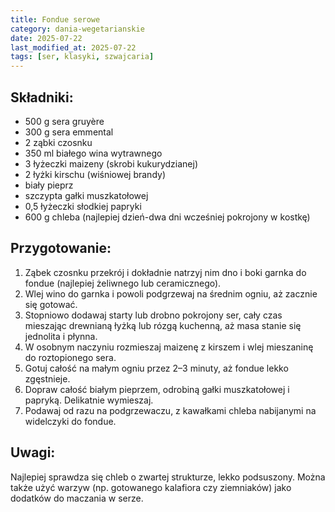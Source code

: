```yaml
---
title: Fondue serowe
category: dania-wegetarianskie
date: 2025-07-22
last_modified_at: 2025-07-22
tags: [ser, klasyki, szwajcaria]
---
```


## Składniki:
 - 500 g sera gruyère
 - 300 g sera emmental
 - 2 ząbki czosnku
 - 350 ml białego wina wytrawnego
 - 3 łyżeczki maizeny (skrobi kukurydzianej)
 - 2 łyżki kirschu (wiśniowej brandy)
 - biały pieprz
 - szczypta gałki muszkatołowej
 - 0,5 łyżeczki słodkiej papryki
 - 600 g chleba (najlepiej dzień-dwa dni wcześniej pokrojony w kostkę)

## Przygotowanie:
1. Ząbek czosnku przekrój i dokładnie natrzyj nim dno i boki garnka do fondue (najlepiej żeliwnego lub ceramicznego).
2. Wlej wino do garnka i powoli podgrzewaj na średnim ogniu, aż zacznie się gotować.
3. Stopniowo dodawaj starty lub drobno pokrojony ser, cały czas mieszając drewnianą łyżką lub rózgą kuchenną, aż masa stanie się jednolita i płynna.
4. W osobnym naczyniu rozmieszaj maizenę z kirszem i wlej mieszaninę do roztopionego sera.
5. Gotuj całość na małym ogniu przez 2–3 minuty, aż fondue lekko zgęstnieje.
6. Dopraw całość białym pieprzem, odrobiną gałki muszkatołowej i papryką. Delikatnie wymieszaj.
7. Podawaj od razu na podgrzewaczu, z kawałkami chleba nabijanymi na widelczyki do fondue.

## Uwagi:
Najlepiej sprawdza się chleb o zwartej strukturze, lekko podsuszony. Można także użyć warzyw (np. gotowanego kalafiora czy ziemniaków) jako dodatków do maczania w serze.
